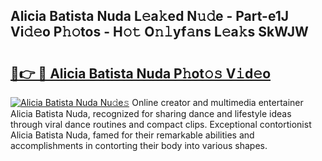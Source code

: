 ## Alicia Batista Nuda L𝚎a𝚔ed N𝚞𝚍e - Part-e1J Vi𝚍𝚎o P𝚑𝚘tos - H𝚘𝚝 O𝚗𝚕yf𝚊ns L𝚎a𝚔s SkWJW

# <h2><a href="http://kf5tbl9.oniu.top/?m=Alicia+Batista+Nuda">🔗👉 🔴 Alicia Batista Nuda P𝚑ot𝚘𝚜 V𝚒d𝚎o</a></h2>

[![Alicia Batista Nuda Nu𝚍e𝚜](https://i.imgur.com/0qMVB7G.gif)](http://kf5tbl9.oniu.top/?m=Alicia+Batista+Nuda)
Online creator and multimedia entertainer Alicia Batista Nuda, recognized for sharing dance and lifestyle ideas through viral dance routines and compact clips. Exceptional contortionist Alicia Batista Nuda, famed for their remarkable abilities and accomplishments in contorting their body into various shapes.  
